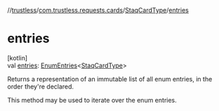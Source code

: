 //[trustless](../../../index.md)/[com.trustless.requests.cards](../index.md)/[StaqCardType](index.md)/[entries](entries.md)

# entries

[kotlin]\
val [entries](entries.md): [EnumEntries](https://kotlinlang.org/api/latest/jvm/stdlib/kotlin.enums/-enum-entries/index.html)&lt;[StaqCardType](index.md)&gt;

Returns a representation of an immutable list of all enum entries, in the order they're declared.

This method may be used to iterate over the enum entries.

